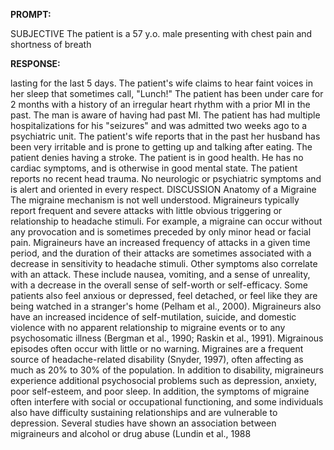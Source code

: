 **PROMPT:**

SUBJECTIVE The patient is a 57 y.o. male presenting with chest pain and shortness of breath

**RESPONSE:**

  lasting for the last 5 days. The patient's wife claims to hear faint voices in her sleep that sometimes call, "Lunch!" The patient has been under care for 2 months with a history of an irregular heart rhythm with a prior MI in the past. The man is aware of having had past MI. The patient has had multiple hospitalizations for his "seizures" and was admitted two weeks ago to a psychiatric unit. The patient's wife reports that in the past her husband has been very irritable and is prone to getting up and talking after eating. The patient denies having a stroke.  The patient is in good health. He has no cardiac symptoms, and is otherwise in good mental state. The patient reports no recent head trauma. No neurologic or psychiatric symptoms and is alert and oriented in every respect.  DISCUSSION  Anatomy of a Migraine  The migraine mechanism is not well understood. Migraineurs typically report frequent and severe attacks with little obvious triggering or relationship to headache stimuli. For example, a migraine can occur without any provocation and is sometimes preceded by only minor head or facial pain. Migraineurs have an increased frequency of attacks in a given time period, and the duration of their attacks are sometimes associated with a decrease in sensitivity to headache stimuli. Other symptoms also correlate with an attack. These include nausea, vomiting, and a sense of unreality, with a decrease in the overall sense of self-worth or self-efficacy. Some patients also feel anxious or depressed, feel detached, or feel like they are being watched in a stranger's home (Pelham et al., 2000). Migraineurs also have an increased incidence of self-mutilation, suicide, and domestic violence with no apparent relationship to migraine events or to any psychosomatic illness (Bergman et al., 1990; Raskin et al., 1991). Migrainous episodes often occur with little or no warning.  Migraines are a frequent source of headache-related disability (Snyder, 1997), often affecting as much as 20% to 30% of the population. In addition to disability, migraineurs experience additional psychosocial problems such as depression, anxiety, poor self-esteem, and poor sleep. In addition, the symptoms of migraine often interfere with social or occupational functioning, and some individuals also have difficulty sustaining relationships and are vulnerable to depression. Several studies have shown an association between migraineurs and alcohol or drug abuse (Lundin et al., 1988